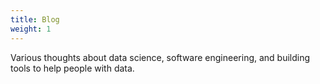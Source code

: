 ```yaml
---
title: Blog
weight: 1
---
```


Various thoughts about data science, software engineering, and building tools to help people with data.
